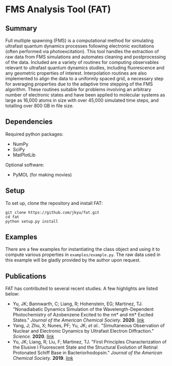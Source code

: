 # FMS Analysis Tool (FAT)

## Summary
Full multiple spawning (FMS) is a computational method for simulating ultrafast quantum dynamics processes following electronic excitations (often performed via photoexcitation). 
This tool handles the extraction of raw data from FMS simulations and automates cleaning and postprocessing of the data.
Included are a variety of routines for computing observables relevant to ultrafast quantum dynamics studies, including fluorescence and any geometric properties of interest.
Interpolation routines are also implemented to align the data to a uniformly spaced grid, a necessary step for averaging properties due to the adaptive time stepping of the FMS algorithm.
These routines suitable for problems involving an arbitrary number of electronic states and have been applied to molecular systems as large as 16,000 atoms in size with over 45,000 simulated time steps, and totalling over 800 GB in file size.

## Dependencies
Required python packages:
- NumPy
- SciPy
- MatPlotLib

Optional software:
- PyMOL (for making movies)

## Setup
To set up, clone the repository and install FAT:
```
git clone https://github.com/jkyu/fat.git
cd fat
python setup.py install
```

## Examples
There are a few examples for instantiating the class object and using it to compute various properties in `examples/example.py`.
The raw data used in this example will be gladly provided by the author upon request.

## Publications
FAT has contributed to several recent studies. A few highlights are listed below:
- Yu, JK; Bannwarth, C; Liang, R; Hohenstein, EG; Martinez, TJ. "Nonadiabatic Dynamics Simulation of the Wavelength-Dependent Photochemistry of Azobenzene Excited to the nπ* and ππ* Excited States." _Journal of the American Chemical Society_. **2020**. [link](https://doi.org/10.1021/jacs.0c09056)
- Yang, J; Zhu, X; Nunes, PF; Yu, JK; _et al._. "Simultaneous Observation of Nuclear and Electronic Dynamics by Ultrafast Electron Diffraction." _Science_. **2020**. [link](https://doi.org/10.1126/science.abb2235)
- Yu, JK; Liang, R; Liu, F; Martinez, TJ. "First Principles Characterization of the Elusive I Fluorescent State and the Structural Evolution of Retinal Protonated Schiff Base in Bacteriorhodopsin." _Journal of the American Chemical Society_. **2019**. [link](https://doi.org/10.1021/jacs.9b08941)
